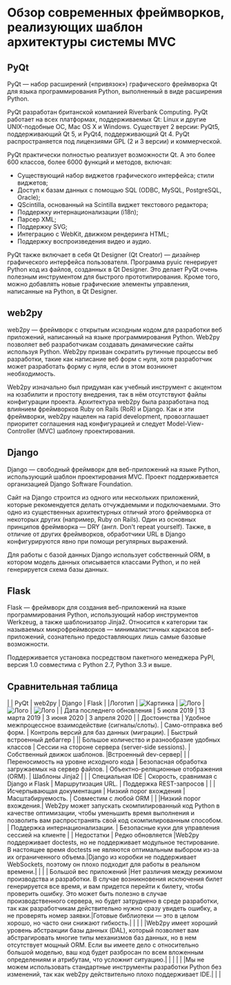 # Обзор современных фреймворков, реализующих шаблон архитектуры системы MVC

## PyQt

PyQt — набор расширений («привязок») графического фреймворка Qt для языка программирования Python, выполненный в виде расширения Python.

PyQt разработан британской компанией Riverbank Computing. PyQt работает на всех платформах, поддерживаемых Qt: Linux и другие UNIX-подобные ОС, Mac OS X и Windows. Существует 2 версии: PyQt5, поддерживающий Qt 5, и PyQt4, поддерживающий Qt 4. PyQt распространяется под лицензиями GPL (2 и 3 версии) и коммерческой.

PyQt практически полностью реализует возможности Qt. А это более 600 классов, более 6000 функций и методов, включая:
* Существующий набор виджетов графического интерфейса;
стили виджетов;
* Доступ к базам данных с помощью SQL (ODBC, MySQL, PostgreSQL, Oracle);
* QScintilla, основанный на Scintilla виджет текстового редактора;
* Поддержку интернационализации (i18n);
* Парсер XML;
* Поддержку SVG;
* Интеграцию с WebKit, движком рендеринга HTML;
* Поддержку воспроизведения видео и аудио.

PyQt также включает в себя Qt Designer (Qt Creator) — дизайнер графического интерфейса пользователя. Программа pyuic генерирует Python код из файлов, созданных в Qt Designer. Это делает PyQt очень полезным инструментом для быстрого прототипирования. Кроме того, можно добавлять новые графические элементы управления, написанные на Python, в Qt Designer.

## web2py

web2py — фреймворк с открытым исходным кодом для разработки веб приложений, написанный на языке программирования Python. Web2py позволяет веб разработчикам создавать динамические сайты используя Python. Web2py призван сократить рутинные процессы веб разработки, такие как написание веб форм с нуля, хотя разработчик может разработать форму с нуля, если в этом возникнет необходимость.

Web2py изначально был придуман как учебный инструмент с акцентом на юзабилити и простоту внедрения, так в нём отсутствуют файлы конфигурации проекта. Архитектура web2py была разработана под влиянием фреймворков Ruby on Rails (RoR) и Django. Как и эти фреймворки, web2py нацелен на rapid development, провозглашает приоритет соглашения над конфигурацией и следует Model-View-Controller (MVC) шаблону проектирования.

## Django

Django — свободный фреймворк для веб-приложений на языке Python, использующий шаблон проектирования MVC. Проект поддерживается организацией Django Software Foundation.

Сайт на Django строится из одного или нескольких приложений, которые рекомендуется делать отчуждаемыми и подключаемыми. Это одно из существенных архитектурных отличий этого фреймворка от некоторых других (например, Ruby on Rails). Один из основных принципов фреймворка — DRY (англ. Don't repeat yourself). Также, в отличие от других фреймворков, обработчики URL в Django конфигурируются явно при помощи регулярных выражений.

Для работы с базой данных Django использует собственный ORM, в котором модель данных описывается классами Python, и по ней генерируется схема базы данных.


## Flask
Flask — фреймворк для создания веб-приложений на языке программирования Python, использующий набор инструментов Werkzeug, а также шаблонизатор Jinja2. Относится к категории так называемых микрофреймворков — минималистичных каркасов веб-приложений, сознательно предоставляющих лишь самые базовые возможности.

Поддерживается установка посредством пакетного менеджера PyPI, версия 1.0 совместима с Python 2.7, Python 3.3 и выше.

## Сравнительная таблица
|   | PyQt | web2py | Django | Flask |
|Логотип | ![Картинка](https://upload.wikimedia.org/wikipedia/commons/thumb/e/e6/Python_and_Qt.svg/320px-Python_and_Qt.svg.png) |  ![Лого](https://img.google-wiki.info/storage/big/18154641.jpg) | ![Лого](https://skladchik.com/attachments/python_django2-png.165797)  | ![Лого](https://hackr.io/tutorials/flask/logo-flask.svg?ver=1557984169)  |
| Дата последнего обновления | 5 июля 2019 | 13 марта 2019 | 3 июня 2020 | 3 апреля 2020 |
| Достоинства | Удобное межпроцессное взаимодействие (сигналы/слоты). | Само-отправка веб форм.  | Контроль версий для баз данных (миграции). | Быстрый встроенный дебаггер |
|| Большое количество и разнообразие удобных классов | Сессии на стороне сервера (server-side sessions). | Собственный движок шаблонов. |Встроенный dev-сервер|
|  | Переносимость на уровне исходного кода | Безопасная обработка загружаемых на сервер файлов. | Объектно-реляционные отображения (ORM). | Шаблоны Jinja2 |
|  | Специальная IDE | Скорость, сравнимая с Django и Flask | Маршрутизация URL. | Поддержка REST-запросов |
|  | Исчерпывающая документация | Низкий порог вхождения | Масштабируемость. | Совместим с любой ORM |
|  |Низкий порог вхождения.| Web2py может запускать скомпилированный код Python в качестве оптимизации, чтобы уменьшить время выполнения и позволить вам распространять свой код скомпилированным способом. | Поддержка интернационализации. | Безопасные куки для управления сессией на клиенте |
| Недостатки | Редко обновляется |Web2py поддерживает doctests, но не поддерживает модульное тестирование. В настоящее время doctests не являются оптимальным выбором из-за их ограниченного объема.|Django из коробки не поддерживает WebSockets, поэтому он плохо подходит для работы в реальном времени.|  |
|  | Большой вес приложений |Нет различия между режимом производства и разработки. В случае возникновения исключения билет генерируется все время, и вам придется перейти к билету, чтобы проверить ошибку. Это может быть полезно в случае производственного сервера, но будет затруднено в среде разработки, так как разработчикам действительно нужно сразу увидеть ошибку, а не проверять номер заявки.|Готовые библиотеки — это в целом хорошо, но часто они снижают гибкость.|  |
|  |  |Web2py имеет хороший уровень абстракции базы данных (DAL), который позволяет вам абстрагировать многие типы механизмов баз данных, но в нем отсутствует мощный ORM. Если вы имеете дело с относительно большой моделью, ваш код будет разбросан по всем вложенным определениям и атрибутам, что усложнит ситуацию.|  |  |
|  |  |Мы не можем использовать стандартные инструменты разработки Python без изменений, так как web2py действительно плохо поддерживает IDE.|  |  |
